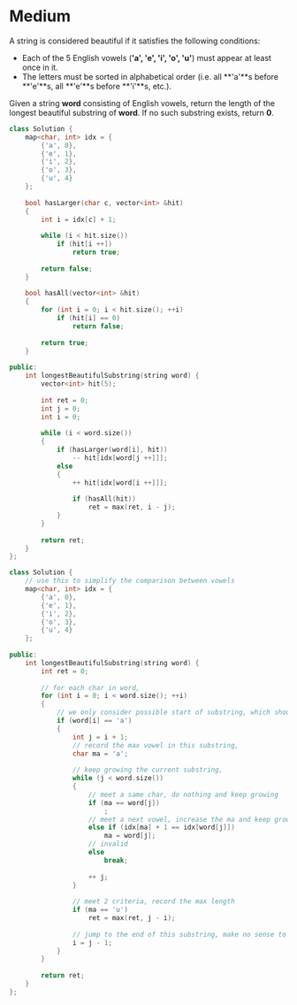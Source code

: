 # Medium

A string is considered beautiful if it satisfies the following conditions:

- Each of the 5 English vowels (**'a', 'e', 'i', 'o', 'u'**) must appear at least once in it.
- The letters must be sorted in alphabetical order (i.e. all **'a'**s before **'e'**s, all **'e'**s before **'i'**s, etc.).

Given a string **word** consisting of English vowels, return the length of the longest beautiful substring of **word**. If no such substring exists, return **0**.

```cpp
class Solution {
    map<char, int> idx = {
        {'a', 0}, 
        {'e', 1},
        {'i', 2},
        {'o', 3},
        {'u', 4}
    };
    
    bool hasLarger(char c, vector<int> &hit)
    {
        int i = idx[c] + 1;
        
        while (i < hit.size())
            if (hit[i ++])
                return true;
        
        return false;
    }
    
    bool hasAll(vector<int> &hit)
    {
        for (int i = 0; i < hit.size(); ++i)
            if (hit[i] == 0)
                return false;
        
        return true;
    }
    
public:
    int longestBeautifulSubstring(string word) {
        vector<int> hit(5);
        
        int ret = 0;
        int j = 0;
        int i = 0;
        
        while (i < word.size())
        {
            if (hasLarger(word[i], hit))
                -- hit[idx[word[j ++]]];
            else
            {
                ++ hit[idx[word[i ++]]];
                
                if (hasAll(hit))
                    ret = max(ret, i - j);
            }
        }
        
        return ret;
    }
};
```

```cpp
class Solution {
    // use this to simplify the comparison between vowels
    map<char, int> idx = {
        {'a', 0}, 
        {'e', 1},
        {'i', 2},
        {'o', 3},
        {'u', 4}
    };
    
public:
    int longestBeautifulSubstring(string word) {
        int ret = 0;
        
        // for each char in word,
        for (int i = 0; i < word.size(); ++i)
        {
            // we only consider possible start of substring, which should be 'a',
            if (word[i] == 'a')
            {
                int j = i + 1;
                // record the max vowel in this substring,
                char ma = 'a';
                
                // keep growing the current substring,
                while (j < word.size())
                {
                    // meet a same char, do nothing and keep growing
                    if (ma == word[j])
                        ;
                    // meet a next vowel, increase the ma and keep growing
                    else if (idx[ma] + 1 == idx[word[j]])
                        ma = word[j];
                    // invalid
                    else
                        break;
                    
                    ++ j;
                }
                
                // meet 2 criteria, record the max length
                if (ma == 'u')
                    ret = max(ret, j - i);
                
                // jump to the end of this substring, make no sense to consider these chars.
                i = j - 1;
            }
        }
        
        return ret;
    }
};
```
